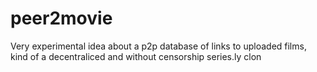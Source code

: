 peer2movie
==========

Very experimental idea about a p2p database of links to uploaded films, kind of a decentraliced and without censorship series.ly clon
